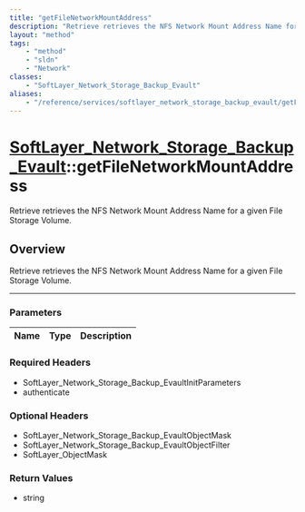 ```yaml
---
title: "getFileNetworkMountAddress"
description: "Retrieve retrieves the NFS Network Mount Address Name for a given File Storage Volume."
layout: "method"
tags:
    - "method"
    - "sldn"
    - "Network"
classes:
    - "SoftLayer_Network_Storage_Backup_Evault"
aliases:
    - "/reference/services/softlayer_network_storage_backup_evault/getFileNetworkMountAddress"
---
```

# [SoftLayer_Network_Storage_Backup_Evault](/reference/services/SoftLayer_Network_Storage_Backup_Evault)::getFileNetworkMountAddress


Retrieve retrieves the NFS Network Mount Address Name for a given File Storage Volume.


## Overview 
Retrieve retrieves the NFS Network Mount Address Name for a given File Storage Volume.

-----

### Parameters 
|Name | Type | Description |
| --- | --- | --- |


### Required Headers
* SoftLayer_Network_Storage_Backup_EvaultInitParameters
* authenticate


### Optional Headers
* SoftLayer_Network_Storage_Backup_EvaultObjectMask
* SoftLayer_Network_Storage_Backup_EvaultObjectFilter
* SoftLayer_ObjectMask

### Return Values
* string




